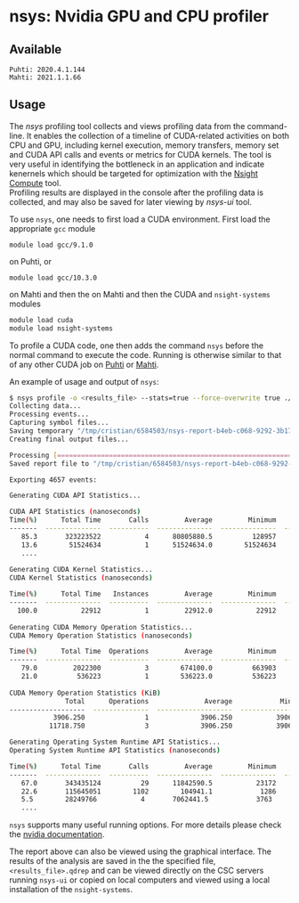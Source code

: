 # nsys: Nvidia GPU and CPU profiler

## Available
    Puhti: 2020.4.1.144
    Mahti: 2021.1.1.66 
## Usage    

The *nsys* profiling tool collects and views profiling data from the
command-line. It enables the collection of a timeline of CUDA-related
activities on both CPU and GPU, including kernel execution, memory transfers,
memory set and CUDA API calls and events or metrics for CUDA kernels. The tool is very useful in identifying the bottleneck in an application and indicate kenernels which should be targeted for optimization with the [Nsight Compute](ncu.md) tool.  
Profiling results are displayed in the console after the profiling data is
collected, and may also be saved for later viewing by *nsys-ui* tool.

To use `nsys`, one needs to first load a CUDA environment. First load the appropriate `gcc` module 

```
module load gcc/9.1.0
```
on Puhti, or 
```
module load gcc/10.3.0
```
on Mahti and then the 
on Mahti and then the  CUDA and `nsight-systems` modules
```bash
module load cuda
module load nsight-systems
```

To profile a CUDA code, one then adds the command `nsys` before the normal
command to execute the code. Running is otherwise similar to that of any other
CUDA job on [Puhti](running/example-job-scripts-puhti.md#single-gpu) or [Mahti](running/example-job-scripts-mahti.md#1-2-gpu-job-ie-gpusmall-partition).

An example of usage and output of `nsys`:
```bash
$ nsys profile -o <results_file> --stats=true --force-overwrite true ./a.out
Collecting data...
Processing events...
Capturing symbol files...
Saving temporary "/tmp/cristian/6584503/nsys-report-b4eb-c068-9292-3b17.qdstrm" file to disk...
Creating final output files...

Processing [==============================================================100%]
Saved report file to "/tmp/cristian/6584503/nsys-report-b4eb-c068-9292-3b17.qdrep"

Exporting 4657 events:

Generating CUDA API Statistics...

CUDA API Statistics (nanoseconds)
Time(%)      Total Time       Calls         Average         Minimum         Maximum  Name                                                                        
-------  --------------  ----------  --------------  --------------  --------------  ----------------------------------------------------------------------------
   85.3       323223522           4      80805880.5          128957       322811927  cudaMalloc                                                                      
   13.6        51524634           1      51524634.0        51524634        51524634  cudaDeviceReset 
   ....
   
Generating CUDA Kernel Statistics...
CUDA Kernel Statistics (nanoseconds)

Time(%)      Total Time   Instances         Average         Minimum         Maximum  Name                                                                        
-------  --------------  ----------  --------------  --------------  --------------  ---------------------------------------------------------------------------- 
  100.0           22912           1         22912.0           22912           22912  multiply_add_kn(float*, float const*, float const*, float const*, int)      
  
Generating CUDA Memory Operation Statistics...
CUDA Memory Operation Statistics (nanoseconds)

Time(%)      Total Time  Operations         Average         Minimum         Maximum  Name                                                                          
-------  --------------  ----------  --------------  --------------  --------------  ----------------------------------------------------------------------------
   79.0         2022300           3        674100.0          663903          692095  [CUDA memcpy HtoD]                                                          
   21.0          536223           1        536223.0          536223          536223  [CUDA memcpy DtoH]                                                           
   
CUDA Memory Operation Statistics (KiB)
              Total      Operations              Average            Minimum              Maximum  Name                                                           
-------------------  --------------  -------------------  -----------------  -------------------  ---------------------------------------------------------------
           3906.250               1             3906.250           3906.250             3906.250  [CUDA memcpy DtoH]   
          11718.750               3             3906.250           3906.250             3906.250  [CUDA memcpy HtoD]                                             

Generating Operating System Runtime API Statistics...
Operating System Runtime API Statistics (nanoseconds)

Time(%)      Total Time       Calls         Average         Minimum         Maximum  Name                                                                         
-------  --------------  ----------  --------------  --------------  --------------  ----------------------------------------------------------------------------
   67.0       343435124          29      11842590.5           23172       100249843  poll                                                                         
   22.6       115645051        1102        104941.1            1286        25309244  ioctl                                                                           
   5.5        28249766           4       7062441.5            3763        15288473   fread 
   ....
```

`nsys` supports many useful running options. For more details please check the [nvidia documentation](https://docs.nvidia.com/nsight-systems/).

The report above can also be viewed using the graphical interface. The results of the analysis are saved in the the specified file, `<results_file>.qdrep` and can be viewed directly on the CSC servers running `nsys-ui` or copied on local computers and viewed using a local installation of the `nsight-systems`.
